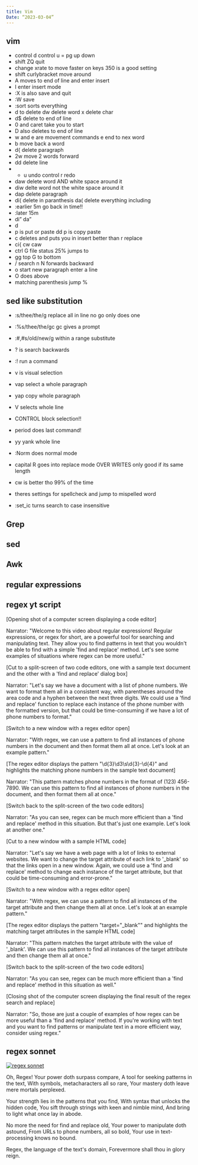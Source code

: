 ```yaml
---
title: Vim
Date: “2023-03-04”
---
```

## vim

- control d control u = pg up down
- shift ZQ quit
- change xrate to move faster on keys 350 is a good setting
- shift curlybracket move around
-   A moves to end of line and enter insert
- I enter insert mode
- :X is also save and quit
- :W save
- :sort sorts everything
- d to delete dw delete word x delete char
- d$ delete to end of line
- 0 and caret take you to start
- D also deletes to end of line
- w and e are movement commands e end to nex word
- b move back a word
- d{ delete paragraph
- 2w move 2 words forward
- dd delete line
- - u undo control r redo
- daw delete word AND white space around it
- diw delte word not the white space around it
- dap delete paragraph
- di( delete in paranthesis da( delete everything including
- :earlier 5m go back in time!! 
- :later 15m
- di” da”
- d
- p is put or paste dd p is copy paste
- c deletes and puts you in insert better than r replace
- ci{ cw caw
- ctrl G file status 25% jumps to 
- gg top G to bottom
- / search n N forwards backward
- o start new paragraph enter a line
- O does above
- matching parenthesis jump %

## sed like substitution
- :s/thee/the/g replace all in line no go only does one
- :%s/thee/the/gc gc gives a prompt
- :#,#s/old/new/g within a range substitute

- ? is search backwards
- :! run a command
- v is visual selection
- vap select a whole paragraph
- yap copy whole paragraph
- V selects whole line
- CONTROL block selection!!
-  period does last command!
- yy yank whole line
- :Norm does normal mode
- capital R goes into replace mode OVER WRITES only good if its same length
- cw is better tho 99% of the time
- theres settings for spellcheck and jump to mispelled word
- :set_ic turns search to case insensitive

## Grep

## sed

## Awk

## regular expressions

## regex yt script

[Opening shot of a computer screen displaying a code editor]

Narrator: "Welcome to this video about regular expressions! Regular expressions, or regex for short, are a powerful tool for searching and manipulating text. They allow you to find patterns in text that you wouldn't be able to find with a simple 'find and replace' method. Let's see some examples of situations where regex can be more useful."

[Cut to a split-screen of two code editors, one with a sample text document and the other with a 'find and replace' dialog box]

Narrator: "Let's say we have a document with a list of phone numbers. We want to format them all in a consistent way, with parentheses around the area code and a hyphen between the next three digits. We could use a 'find and replace' function to replace each instance of the phone number with the formatted version, but that could be time-consuming if we have a lot of phone numbers to format."

[Switch to a new window with a regex editor open]

Narrator: "With regex, we can use a pattern to find all instances of phone numbers in the document and then format them all at once. Let's look at an example pattern."

[The regex editor displays the pattern "\d{3}\d3\s\d{3}-\d{4}" and highlights the matching phone numbers in the sample text document]

Narrator: "This pattern matches phone numbers in the format of (123) 456-7890. We can use this pattern to find all instances of phone numbers in the document, and then format them all at once."

[Switch back to the split-screen of the two code editors]

Narrator: "As you can see, regex can be much more efficient than a 'find and replace' method in this situation. But that's just one example. Let's look at another one."

[Cut to a new window with a sample HTML code]

Narrator: "Let's say we have a web page with a lot of links to external websites. We want to change the target attribute of each link to '_blank' so that the links open in a new window. Again, we could use a 'find and replace' method to change each instance of the target attribute, but that could be time-consuming and error-prone."

[Switch to a new window with a regex editor open]

Narrator: "With regex, we can use a pattern to find all instances of the target attribute and then change them all at once. Let's look at an example pattern."

[The regex editor displays the pattern "target="_blank"" and highlights the matching target attributes in the sample HTML code]

Narrator: "This pattern matches the target attribute with the value of '_blank'. We can use this pattern to find all instances of the target attribute and then change them all at once."

[Switch back to the split-screen of the two code editors]

Narrator: "As you can see, regex can be much more efficient than a 'find and replace' method in this situation as well."

[Closing shot of the computer screen displaying the final result of the regex search and replace]

Narrator: "So, those are just a couple of examples of how regex can be more useful than a 'find and replace' method. If you're working with text and you want to find patterns or manipulate text in a more efficient way, consider using regex."

## regex sonnet

[![regex sonnet](https://i.imgur.com/kLdEwoy.jpg)
](https://youtu.be/hb2qw-HeFpM)

Oh, Regex! Your power doth surpass compare,
A tool for seeking patterns in the text,
With symbols, metacharacters all so rare,
Your mastery doth leave mere mortals perplexed.

Your strength lies in the patterns that you find,
With syntax that unlocks the hidden code,
You sift through strings with keen and nimble mind,
And bring to light what once lay in abode.

No more the need for find and replace old,
Your power to manipulate doth astound,
From URLs to phone numbers, all so bold,
Your use in text-processing knows no bound.

Regex, the language of the text's domain,
Forevermore shall thou in glory reign.
